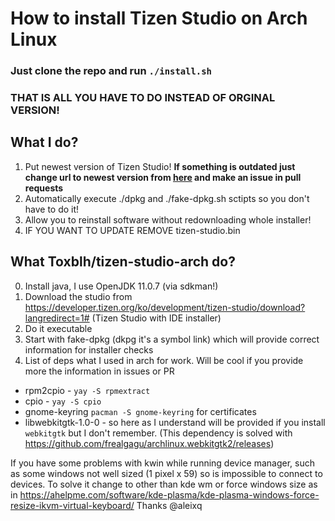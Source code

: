# How to install Tizen Studio on Arch Linux

### Just clone the repo and run `./install.sh` 
### THAT IS ALL YOU HAVE TO DO INSTEAD OF ORGINAL VERSION!

## What I do?

1. Put newest version of Tizen Studio! **If something is outdated just change url to newest version from [here](https://download.tizen.org/sdk/Installer) and make an issue in pull requests**
2. Automatically execute ./dpkg and ./fake-dpkg.sh sctipts so you don't have to do it!
3. Allow you to reinstall software without redownloading whole installer!
4. IF YOU WANT TO UPDATE REMOVE tizen-studio.bin 

## What Toxblh/tizen-studio-arch do?

0. Install java, I use OpenJDK 11.0.7 (via sdkman!)
1. Download the studio from https://developer.tizen.org/ko/development/tizen-studio/download?langredirect=1# (Tizen Studio with IDE installer)
2. Do it executable
3. Start with fake-dpkg (dkpg it's a symbol link) which will provide correct information for installer checks
4. List of deps what I used in arch for work. Will be cool if you provide more the information in issues or PR

- rpm2cpio - `yay -S rpmextract`
- cpio - `yay -S cpio`
- gnome-keyring `pacman -S gnome-keyring` for certificates
- libwebkitgtk-1.0-0 - so here as I understand will be provided if you install `webkitgtk` but I don't remember. (This dependency is solved with https://github.com/frealgagu/archlinux.webkitgtk2/releases)

If you have some problems with kwin while running device manager, such as some windows not well sized (1 pixel x 59) so is impossible to connect to devices.
To solve it change to other than kde wm or force windows size as in https://ahelpme.com/software/kde-plasma/kde-plasma-windows-force-resize-ikvm-virtual-keyboard/ 
Thanks @aleixq
